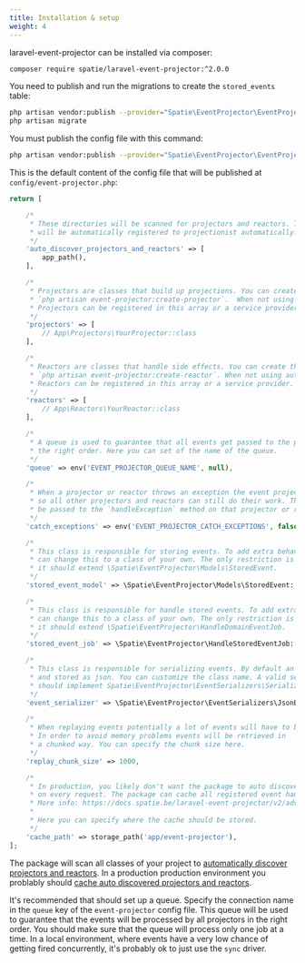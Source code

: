 ```yaml
---
title: Installation & setup
weight: 4
---
```


laravel-event-projector can be installed via composer:

```bash
composer require spatie/laravel-event-projector:^2.0.0
```

You need to publish and run the migrations to create the `stored_events` table:

```bash
php artisan vendor:publish --provider="Spatie\EventProjector\EventProjectorServiceProvider" --tag="migrations"
php artisan migrate
```

You must publish the config file with this command:

```bash
php artisan vendor:publish --provider="Spatie\EventProjector\EventProjectorServiceProvider" --tag="config"
```

This is the default content of the config file that will be published at `config/event-projector.php`:

```php
return [

    /*
     * These directories will be scanned for projectors and reactors. They
     * will be automatically registered to projectionist automatically.
     */
    'auto_discover_projectors_and_reactors' => [
        app_path(),
    ],

    /*
     * Projectors are classes that build up projections. You can create them by performing
     * `php artisan event-projector:create-projector`.  When not using autodiscovery
     * Projectors can be registered in this array or a service provider.
     */
    'projectors' => [
        // App\Projectors\YourProjector::class
    ],

    /*
     * Reactors are classes that handle side effects. You can create them by performing
     * `php artisan event-projector:create-reactor`. When not using autodiscovery
     * Reactors can be registered in this array or a service provider.
     */
    'reactors' => [
        // App\Reactors\YourReactor::class
    ],

    /*
     * A queue is used to guarantee that all events get passed to the projectors in
     * the right order. Here you can set of the name of the queue.
     */
    'queue' => env('EVENT_PROJECTOR_QUEUE_NAME', null),

    /*
     * When a projector or reactor throws an exception the event projectionist can catch it
     * so all other projectors and reactors can still do their work. The exception will
     * be passed to the `handleException` method on that projector or reactor.
     */
    'catch_exceptions' => env('EVENT_PROJECTOR_CATCH_EXCEPTIONS', false),

    /*
     * This class is responsible for storing events. To add extra behaviour you
     * can change this to a class of your own. The only restriction is that
     * it should extend \Spatie\EventProjector\Models\StoredEvent.
     */
    'stored_event_model' => \Spatie\EventProjector\Models\StoredEvent::class,

    /*
     * This class is responsible for handle stored events. To add extra behaviour you
     * can change this to a class of your own. The only restriction is that
     * it should extend \Spatie\EventProjector\HandleDomainEventJob.
     */
    'stored_event_job' => \Spatie\EventProjector\HandleStoredEventJob::class,

    /*
     * This class is responsible for serializing events. By default an event will be serialized
     * and stored as json. You can customize the class name. A valid serializer
     * should implement Spatie\EventProjector\EventSerializers\Serializer.
     */
    'event_serializer' => \Spatie\EventProjector\EventSerializers\JsonEventSerializer::class,

    /*
     * When replaying events potentially a lot of events will have to be retrieved.
     * In order to avoid memory problems events will be retrieved in
     * a chunked way. You can specify the chunk size here.
     */
    'replay_chunk_size' => 1000,

    /*
     * In production, you likely don't want the package to auto discover the event handlers
     * on every request. The package can cache all registered event handlers.
     * More info: https://docs.spatie.be/laravel-event-projector/v2/advanced-usage/discovering-projectors-and-reactors
     *
     * Here you can specify where the cache should be stored.
     */
    'cache_path' => storage_path('app/event-projector'),
];
```

The package will scan all classes of your project to [automatically discover projectors and reactors](/laravel-event-projector/v2/advanced-usage/discovering-projectors-and-reactors#discovering-projectors-and-reactors). In a production production environment you problably should [cache auto discovered projectors and reactors](/laravel-event-projector/v2/advanced-usage/discovering-projectors-and-reactors#caching-discovered-projectors-and-reactors).

It's recommended that should set up a queue. Specify the connection name in the `queue` key of the `event-projector` config file. This queue will be used to guarantee that the events will be processed by all projectors in the right order. You should make sure that the queue will process only one job at a time. In a local environment, where events have a very low chance of getting fired concurrently, it's probably ok to just use the `sync` driver.
